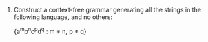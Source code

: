 1. Construct a context-free grammar generating all the strings in the following language, and no others: 
	
	{a<sup>m</sup>b<sup>n</sup>c<sup>p</sup>d<sup>q</sup> : m ≠ n, p ≠ q}
